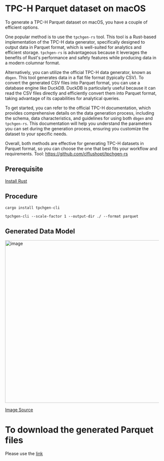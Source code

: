  # TPC-H Parquet dataset on macOS
To generate a TPC-H Parquet dataset on macOS, you have a couple of efficient options. 

One popular method is to use the `tpchgen-rs` tool. This tool is a Rust-based implementation of the TPC-H data generator, specifically designed to output data in Parquet format, which is well-suited for analytics and efficient storage. `tpchgen-rs` is advantageous because it leverages the benefits of Rust's performance and safety features while producing data in a modern columnar format.

Alternatively, you can utilize the official TPC-H data generator, known as `dbgen`. This tool generates data in a flat file format (typically CSV). To convert the generated CSV files into Parquet format, you can use a database engine like DuckDB. DuckDB is particularly useful because it can read the CSV files directly and efficiently convert them into Parquet format, taking advantage of its capabilities for analytical queries.

To get started, you can refer to the official TPC-H documentation, which provides comprehensive details on the data generation process, including the schema, data characteristics, and guidelines for using both `dbgen` and `tpchgen-rs`. This documentation will help you understand the parameters you can set during the generation process, ensuring you customize the dataset to your specific needs.

Overall, both methods are effective for generating TPC-H datasets in Parquet format, so you can choose the one that best fits your workflow and requirements.
Tool: https://github.com/clflushopt/tpchgen-rs
## Prerequisite
[Install Rust](https://www.rust-lang.org/tools/install)
## Procedure
```
cargo install tpchgen-cli
```
```
tpchgen-cli --scale-factor 1 --output-dir ./ --format parquet
```
## Generated Data Model


<img width="850" height="531" alt="image" src="https://github.com/user-attachments/assets/280de7da-dbea-44bc-b096-4412cb246bd7" />

[Image Source](https://www.tpc.org/tpc_documents_current_versions/pdf/tpc-h_v2.17.1.pdf)

# To download the generated Parquet files
Please use the [link](https://drive.google.com/drive/folders/1kkWU8VtIqB1-2Pu1u7Rg2fl2BeiE3k3F?usp=sharing) 

```